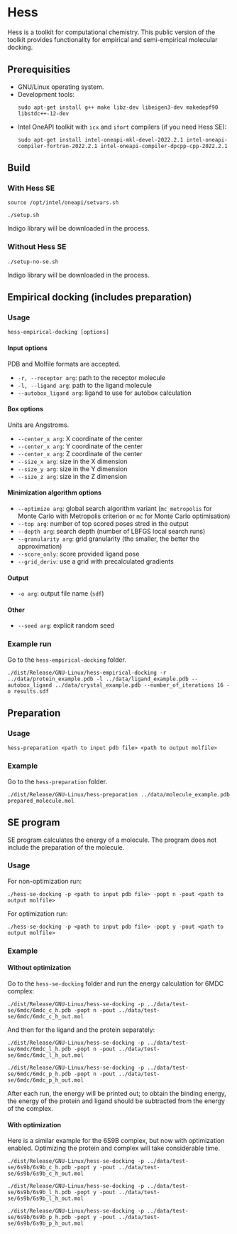 # Hess

Hess is a toolkit for computational chemistry. This public version of
the toolkit provides functionality for empirical and semi-empirical
molecular docking.

## Prerequisities

* GNU/Linux operating system.
* Development tools:
    ``` 
    sudo apt-get install g++ make libz-dev libeigen3-dev makedepf90 libstdc++-12-dev
    ```
* Intel OneAPI toolkit with `icx` and `ifort` compilers (if you need Hess SE):
    ```
    sudo apt-get install intel-oneapi-mkl-devel-2022.2.1 intel-oneapi-compiler-fortran-2022.2.1 intel-oneapi-compiler-dpcpp-cpp-2022.2.1 
    ```
    
## Build

### With Hess SE

```
source /opt/intel/oneapi/setvars.sh

./setup.sh
```

Indigo library will be downloaded in the process.

### Without Hess SE

```
./setup-no-se.sh
```

Indigo library will be downloaded in the process.

## Empirical docking (includes preparation)

### Usage

```
hess-empirical-docking [options]
```

#### Input options 

PDB and Molfile formats are accepted.

- `-r, --receptor arg`:  path to the receptor molecule
- `-l, --ligand arg`: path to the ligand molecule
- `--autobox_ligand arg`: ligand to use for autobox calculation

#### Box options

Units are Angstroms.

- `--center_x arg`:                X coordinate of the center
- `--center_x arg`:                Y coordinate of the center
- `--center_x arg`:                Z coordinate of the center 
- `--size_x arg`:                  size in the X dimension
- `--size_y arg`:                  size in the Y dimension
- `--size_z arg`:                  size in the Z dimension

#### Minimization algorithm options

- `--optimize arg`:                global search algorithm variant (`mc_metropolis` for Monte Carlo with Metropolis criterion or `mc` for Monte Carlo optimisation) 
- `--top arg`:                     number of top scored poses stred in the output
- `--depth arg`:                   search depth (number of LBFGS local search runs)
- `--granularity arg`:             grid granularity (the smaller, the better the approximation)
- `--score_only`:                  score provided ligand pose
- `--grid_deriv`:                  use a grid with precalculated gradients

#### Output

- `-o arg`:                        output file name (`sdf`)

#### Other

- `--seed arg`:                    explicit random seed

### Example run

Go to the `hess-empirical-docking` folder.

```
./dist/Release/GNU-Linux/hess-empirical-docking -r ../data/protein_example.pdb -l ../data/ligand_example.pdb --autobox_ligand ../data/crystal_example.pdb --number_of_iterations 16 -o results.sdf
```

## Preparation

### Usage

```
hess-preparation <path to input pdb file> <path to output molfile>
```

### Example

Go to the `hess-preparation` folder.

`./dist/Release/GNU-Linux/hess-preparation ../data/molecule_example.pdb prepared_molecule.mol`

## SE program

SE program calculates the energy of a molecule. The program does not include the preparation of the molecule.

### Usage

For non-optimization run:

```
./hess-se-docking -p <path to input pdb file> -popt n -pout <path to output molfile>
```

For optimization run:

```
./hess-se-docking -p <path to input pdb file> -popt y -pout <path to output molfile>
```

### Example

#### Without optimization

Go to the `hess-se-docking` folder and run the energy calculation for 6MDC complex:

```
./dist/Release/GNU-Linux/hess-se-docking -p ../data/test-se/6mdc/6mdc_c_h.pdb -popt n -pout ../data/test-se/6mdc/6mdc_c_h_out.mol
```

And then for the ligand and the protein separately:

```
./dist/Release/GNU-Linux/hess-se-docking -p ../data/test-se/6mdc/6mdc_l_h.pdb -popt n -pout ../data/test-se/6mdc/6mdc_l_h_out.mol

./dist/Release/GNU-Linux/hess-se-docking -p ../data/test-se/6mdc/6mdc_p_h.pdb -popt n -pout ../data/test-se/6mdc/6mdc_p_h_out.mol
```

After each run, the energy will be printed out; to obtain the binding energy, the energy of the protein and ligand should be subtracted from the energy of the complex.

#### With optimization

Here is a similar example for the 6S9B complex, but now with optimization enabled. Optimizing the protein and complex will take considerable time.

```
./dist/Release/GNU-Linux/hess-se-docking -p ../data/test-se/6s9b/6s9b_c_h.pdb -popt y -pout ../data/test-se/6s9b/6s9b_c_h_out.mol

./dist/Release/GNU-Linux/hess-se-docking -p ../data/test-se/6s9b/6s9b_l_h.pdb -popt y -pout ../data/test-se/6s9b/6s9b_l_h_out.mol

./dist/Release/GNU-Linux/hess-se-docking -p ../data/test-se/6s9b/6s9b_p_h.pdb -popt y -pout ../data/test-se/6s9b/6s9b_p_h_out.mol
```
